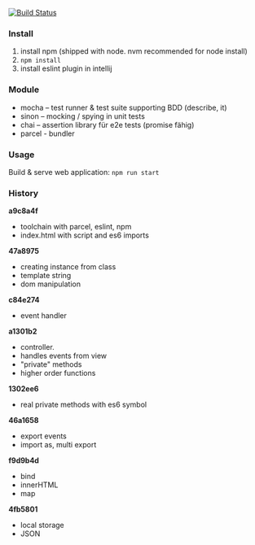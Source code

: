 [![Build Status](https://travis-ci.org/ibwgr/todomvc-es6-custom.svg?branch=master)](https://travis-ci.org/ibwgr/todomvc-es6-custom)

### Install

1. install npm (shipped with node. nvm recommended for node install)
1. `npm install`
1. install eslint plugin in intellij

### Module
- mocha – test runner & test suite supporting BDD (describe, it)
- sinon – mocking / spying in unit tests
- chai – assertion library für e2e tests (promise fähig)
- parcel - bundler

### Usage
Build & serve web application: `npm run start`

### History

**a9c8a4f**
* toolchain with parcel, eslint, npm
* index.html with script and es6 imports

**47a8975**
* creating instance from class
* template string
* dom manipulation

**c84e274**
* event handler

**a1301b2**
* controller.
* handles events from view
* "private" methods
* higher order functions

**1302ee6**
* real private methods with es6 symbol

**46a1658**
* export events
* import as, multi export

**f9d9b4d**
* bind
* innerHTML
* map

**4fb5801**
* local storage
* JSON
